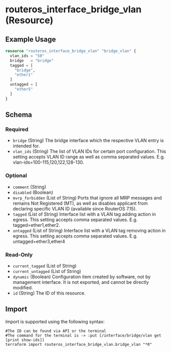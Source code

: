 # routeros_interface_bridge_vlan (Resource)


## Example Usage
```terraform
resource "routeros_interface_bridge_vlan" "bridge_vlan" {
  vlan_ids = "50"
  bridge   = "bridge"
  tagged = [
    "bridge",
    "ether1"
  ]
  untagged = [
    "ether5"
  ]
}
```

<!-- schema generated by tfplugindocs -->
## Schema

### Required

- `bridge` (String) The bridge interface which the respective VLAN entry is intended for.
- `vlan_ids` (String) The list of VLAN IDs for certain port configuration. This setting accepts VLAN ID range as well as comma separated values. E.g. vlan-ids=100-115,120,122,128-130.

### Optional

- `comment` (String)
- `disabled` (Boolean)
- `mvrp_forbidden` (List of String) Ports that ignore all MRP messages and remains Not Registered (MT), as well as disables applicant from declaring specific VLAN ID (available since RouterOS 7.15).
- `tagged` (List of String) Interface list with a VLAN tag adding action in egress. This setting accepts comma separated values. E.g. tagged=ether1,ether2.
- `untagged` (List of String) Interface list with a VLAN tag removing action in egress. This setting accepts comma separated values. E.g. untagged=ether3,ether4

### Read-Only

- `current_tagged` (List of String)
- `current_untagged` (List of String)
- `dynamic` (Boolean) Configuration item created by software, not by management interface. It is not exported, and cannot be directly modified.
- `id` (String) The ID of this resource.

## Import
Import is supported using the following syntax:
```shell
#The ID can be found via API or the terminal
#The command for the terminal is -> :put [/interface/bridge/vlan get [print show-ids]]
terraform import routeros_interface_bridge_vlan.bridge_vlan "*0"
```
